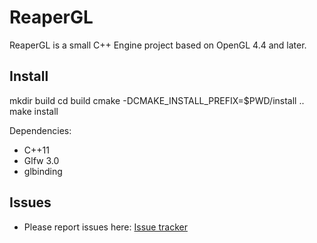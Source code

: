 # ReaperGL

ReaperGL is a small C++ Engine project based on OpenGL 4.4 and later.

## Install

mkdir build
cd build
cmake -DCMAKE_INSTALL_PREFIX=$PWD/install ..
make install

Dependencies:
- C++11
- Glfw 3.0
- glbinding

## Issues

* Please report issues here: [Issue tracker](https://github.com/Ryp/ReaperGL/issues/new)

